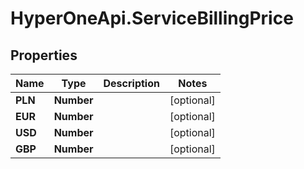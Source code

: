 # HyperOneApi.ServiceBillingPrice

## Properties
Name | Type | Description | Notes
------------ | ------------- | ------------- | -------------
**PLN** | **Number** |  | [optional] 
**EUR** | **Number** |  | [optional] 
**USD** | **Number** |  | [optional] 
**GBP** | **Number** |  | [optional] 


